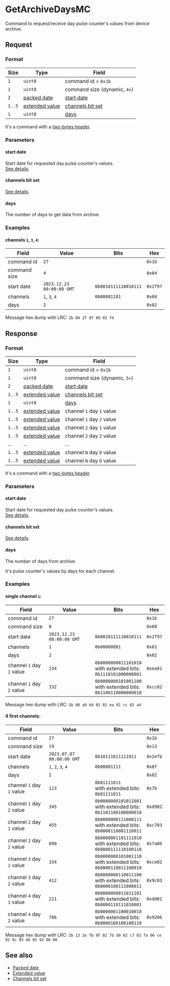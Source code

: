 # GetArchiveDaysMC

Command to request/receive day pulse counter's values from device archive.


## Request

### Format

| Size   | Type                                         | Field                                            |
| ------ | -------------------------------------------- | ------------------------------------------------ |
| `1`    | `uint8`                                      | command id = `0x1b`                              |
| `1`    | `uint8`                                      | command size (dynamic, `4+`)                     |
| `2`    | [packed date](../types.md#packed-date)       | [start date](#start-date)                        |
| `1..5` | [extended value](../types.md#extended-value) | [channels bit set](../types.md#channels-bit-set) |
| `1`    | `uint8`                                      | [days](#days)                                    |

It's a command with a [two-bytes header](../message.md#command-with-a-two-bytes-header).

### Parameters

#### **start date**

Start date for requested day pulse counter's values.
<br/>
[See details](../types.md#packed-date).

#### **channels bit set**

[See details](../types.md#channels-bit-set).

#### **days**

The number of days to get data from archive.

### Examples

#### channels `1`, `3`, `4`:

| Field        | Value                     | Bits                 | Hex      |
| ------------ | ------------------------- | -------------------- | -------- |
| command id   | `27`                      |                      | `0x1b`   |
| command size | `4`                       |                      | `0x04`   |
| start date   | `2023.12.23 00:00:00 GMT` | `0b0010111110010111` | `0x2f97` |
| channels     | `1`, `3`, `4`             | `0b00001101`         | `0x0d`   |
| days         | `2`                       |                      | `0x02`   |

Message hex dump with LRC: `1b 04 2f 97 0d 02 fd`


## Response

### Format

| Size   | Type                                         | Field                                            |
| ------ | -------------------------------------------- | ------------------------------------------------ |
| `1`    | `uint8`                                      | command id = `0x1b`                              |
| `1`    | `uint8`                                      | command size (dynamic, `5+`)                     |
| `2`    | [packed date](../types.md#packed-date)       | [start date](#start-date)                        |
| `1..5` | [extended value](../types.md#extended-value) | [channels bit set](../types.md#channels-bit-set) |
| `1`    | `uint8`                                      | [days](#days)                                    |
| `1..5` | [extended value](../types.md#extended-value) | channel `1` day `1` value                        |
| `1..5` | [extended value](../types.md#extended-value) | channel `1` day `2` value                        |
| `1..5` | [extended value](../types.md#extended-value) | channel `2` day `1` value                        |
| `1..5` | [extended value](../types.md#extended-value) | channel `2` day `2` value                        |
| ...    | ...                                          | ...                                              |
| `1..5` | [extended value](../types.md#extended-value) | channel `N` day `D` value                        |
| `1..5` | [extended value](../types.md#extended-value) | channel `N` day `D` value                        |

It's a command with a [two-bytes header](../message.md#command-with-a-two-bytes-header).

### Parameters

#### **start date**

Start date for requested day pulse counter's values.
<br/>
[See details](../types.md#packed-date).

#### **channels bit set**

[See details](../types.md#channels-bit-set).

#### **days**

The number of days from archive.

It's pulse counter's values by days for each channel.

### Examples

#### single channel `1`:

| Field                     | Value                     | Bits                                                                      | Hex      |
| ------------------------- | ------------------------- | ------------------------------------------------------------------------- | -------- |
| command id                | `27`                      |                                                                           | `0x1b`   |
| command size              | `8`                       |                                                                           | `0x08`   |
| start date                | `2023.12.23 00:00:00 GMT` | `0b0010111110010111`                                                      | `0x2f97` |
| channels                  | `1`                       | `0b00000001`                                                              | `0x01`   |
| days                      | `2`                       |                                                                           | `0x02`   |
| channel `1` day `1` value | `234`                     | `0b0000000011101010` <br/> with extended bits: <br/> `0b1110101000000001` | `0xea01` |
| channel `1` day `2` value | `332`                     | `0b0000000101001100` <br/> with extended bits: <br/> `0b1100110000000010` | `0xcc02` |

Message hex dump with LRC: `1b 08 a9 6d 01 02 ea 01 cc 02 a4`

#### 4 first channels:

| Field                     | Value                     | Bits                                                                      | Hex      |
| ------------------------- | ------------------------- | ------------------------------------------------------------------------- | -------- |
| command id                | `27`                      |                                                                           | `0x1b`   |
| command size              | `19`                      |                                                                           | `0x13`   |
| start date                | `2023.07.07 00:00:00 GMT` | `0b10111011111011`                                                        | `0x2efb` |
| channels                  | `1`, `2`, `3`, `4`        | `0b00001111`                                                              | `0x0f`   |
| days                      | `2`                       |                                                                           | `0x02`   |
| channel `1` day `1` value | `123`                     | `0b01111011` <br/> with extended bits: <br/> `0b01111011`                 | `0x7b`   |
| channel `1` day `2` value | `345`                     | `0b0000000101011001` <br/> with extended bits: <br/> `0b1101100100000010` | `0xd902` |
| channel `2` day `1` value | `455`                     | `0b0000000111000111` <br/> with extended bits: <br/> `0b0000110001110011` | `0xc703` |
| channel `2` day `2` value | `890`                     | `0b0000001101111010` <br/> with extended bits: <br/> `0b0000111110100110` | `0xfa06` |
| channel `3` day `1` value | `334`                     | `0b0000000101001110` <br/> with extended bits: <br/> `0b0000110011100010` | `0xce02` |
| channel `3` day `2` value | `412`                     | `0b0000000110011100` <br/> with extended bits: <br/> `0b0000100111000011` | `0x9c03` |
| channel `4` day `1` value | `221`                     | `0b0000000011011101` <br/> with extended bits: <br/> `0b0000110111010001` | `0xdd01` |
| channel `4` day `2` value | `786`                     | `0b0000001100010010` <br/> with extended bits: <br/> `0b0000100100100110` | `0x9206` |

Message hex dump with LRC: `1b 13 2e fb 0f 02 7b d9 02 c7 03 fa 06 ce 02 9c 03 dd 01 92 06 06`


## See also

* [Packed date](../types.md#packed-date)
* [Extended value](../types.md#extended-value)
* [Channels bit set](../types.md#channels-bit-set)
